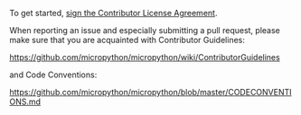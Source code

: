 To get started, <a href="https://www.clahub.com/agreements/pycom/pycom-micropython-sigfox">sign the Contributor License Agreement</a>.

When reporting an issue and especially submitting a pull request, please
make sure that you are acquainted with Contributor Guidelines:

https://github.com/micropython/micropython/wiki/ContributorGuidelines

and Code Conventions:

https://github.com/micropython/micropython/blob/master/CODECONVENTIONS.md

